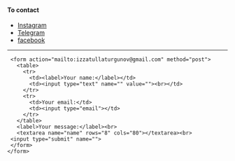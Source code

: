 <!DOCTYPE html>
<html lang="en" dir="ltr">
  <head>
    <meta charset="utf-8">
    <title>Izzatulla Turgunov</title>
  </head>
  <body>
    <h4>To contact</h4>
     <ul>
       <li><a href="izzatullo_1">Instagram</a></li>
       <li><a href="tymmmmy">Telegram</a></li>
       <li><a href="Turgunov Izzatulloh">facebook</a></li>
     </ul>
     <hr>




     <form action="mailto:izzatullaturgunov@gmail.com" method="post">
       <table>
         <tr>
           <td><label>Your name:</label></td>
           <td><input type="text" name="" value=""><br></td>
         </tr>
         <tr>
           <td>Your email:</td>
           <td><input type="email"></td>
         </tr>
       </table>
       <label>Your message:</label><br>
       <textarea name="name" rows="8" cols="80"></textarea><br>
     <input type="submit" name="">
     </form>
    </form>
  </body>
</html>
